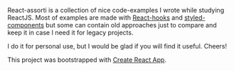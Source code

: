 React-assorti is a collection of nice code-examples I wrote while studying ReactJS. Most of examples are made with [React-hooks](https://reactjs.org/docs/hooks-intro.html) and [styled-components](https://www.styled-components.com/docs/basics) but some can contain old approaches just to compare and keep it in case I need it for legacy projects.

I do it for personal use, but I would be glad if you will find it useful. 
Cheers!

This project was bootstrapped with [Create React App](https://github.com/facebook/create-react-app).


